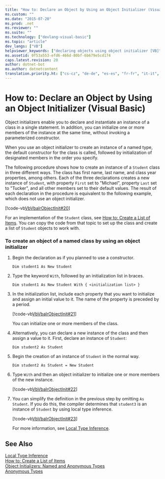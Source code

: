 ```yaml
---
title: "How to: Declare an Object by Using an Object Initializer (Visual Basic) | Microsoft Docs"
ms.custom: ""
ms.date: "2015-07-20"
ms.prod: .net
ms.reviewer: ""
ms.suite: ""
ms.technology: ["devlang-visual-basic"]
ms.topic: "article"
dev_langs: ["VB"]
helpviewer_keywords: ["declaring objects using object initializer [VB]", "object initializers [VB]", "initializers [VB]", "Video How tos, Visual Basic"]
ms.assetid: 0f53a553-efd6-466d-80bf-6b679e5cd174
caps.latest.revision: 20
author: dotnet-bot
ms.author: dotnetcontent
translation.priority.ht: ["cs-cz", "de-de", "es-es", "fr-fr", "it-it", "ja-jp", "ko-kr", "pl-pl", "pt-br", "ru-ru", "tr-tr", "zh-cn", "zh-tw"]
---
```

# How to: Declare an Object by Using an Object Initializer (Visual Basic)
Object initializers enable you to declare and instantiate an instance of a class in a single statement. In addition, you can initialize one or more members of the instance at the same time, without invoking a parameterized constructor.  
  
 When you use an object initializer to create an instance of a named type, the default constructor for the class is called, followed by initialization of designated members in the order you specify.  
  
 The following procedure shows how to create an instance of a `Student` class in three different ways. The class has first name, last name, and class year properties, among others. Each of the three declarations creates a new instance of `Student`, with property `First` set to "Michael", property `Last` set to "Tucker", and all other members set to their default values. The result of each declaration in the procedure is equivalent to the following example, which does not use an object initializer.  
  
 [!code-vb[VbVbalrObjectInit#20](../../../../visual-basic/programming-guide/language-features/objects-and-classes/codesnippet/VisualBasic/how-to-declare-an-object-by-using-an-object-initializer_1.vb)]  
  
 For an implementation of the `Student` class, see [How to: Create a List of Items](../../../../visual-basic/programming-guide/concepts/linq/how-to-create-a-list-of-items.md). You can copy the code from that topic to set up the class and create a list of `Student` objects to work with.  
  
### To create an object of a named class by using an object initializer  
  
1.  Begin the declaration as if you planned to use a constructor.  
  
     `Dim student1 As New Student`  
  
2.  Type the keyword `With`, followed by an initialization list in braces.  
  
     `Dim student1 As New Student With { <initialization list> }`  
  
3.  In the initialization list, include each property that you want to initialize and assign an initial value to it. The name of the property is preceded by a period.  
  
     [!code-vb[VbVbalrObjectInit#21](../../../../visual-basic/programming-guide/language-features/objects-and-classes/codesnippet/VisualBasic/how-to-declare-an-object-by-using-an-object-initializer_2.vb)]  
  
     You can initialize one or more members of the class.  
  
4.  Alternatively, you can declare a new instance of the class and then assign a value to it. First, declare an instance of `Student`:  
  
     `Dim student2 As Student`  
  
5.  Begin the creation of an instance of `Student` in the normal way.  
  
     `Dim student2 As Student = New Student`  
  
6.  Type `With` and then an object initializer to initialize one or more members of the new instance.  
  
     [!code-vb[VbVbalrObjectInit#22](../../../../visual-basic/programming-guide/language-features/objects-and-classes/codesnippet/VisualBasic/how-to-declare-an-object-by-using-an-object-initializer_3.vb)]  
  
7.  You can simplify the definition in the previous step by omitting `As Student`. If you do this, the compiler determines that `student3` is an instance of `Student` by using local type inference.  
  
     [!code-vb[VbVbalrObjectInit#23](../../../../visual-basic/programming-guide/language-features/objects-and-classes/codesnippet/VisualBasic/how-to-declare-an-object-by-using-an-object-initializer_4.vb)]  
  
     For more information, see [Local Type Inference](../../../../visual-basic/programming-guide/language-features/variables/local-type-inference.md).  
  
## See Also  
 [Local Type Inference](../../../../visual-basic/programming-guide/language-features/variables/local-type-inference.md)   
 [How to: Create a List of Items](../../../../visual-basic/programming-guide/concepts/linq/how-to-create-a-list-of-items.md)   
 [Object Initializers: Named and Anonymous Types](../../../../visual-basic/programming-guide/language-features/objects-and-classes/object-initializers-named-and-anonymous-types.md)   
 [Anonymous Types](../../../../visual-basic/programming-guide/language-features/objects-and-classes/anonymous-types.md)